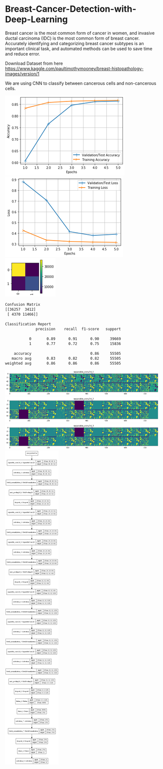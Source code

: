 # Breast-Cancer-Detection-with-Deep-Learning
Breast cancer is the most common form of cancer in women, and invasive ductal carcinoma (IDC) is the most common form of breast cancer. Accurately identifying and categorizing breast cancer subtypes is an important clinical task, and automated methods can be used to save time and reduce error.

Download Dataset from here https://www.kaggle.com/paultimothymooney/breast-histopathology-images/version/1

We are using CNN to classify between cancerous cells and non-cancerous cells.

![](accu_graph.png)
![](loss_graph.png)
![](cm.png)
```
Confusion Matrix
[[36257  3412]
 [ 4370 11466]]

Classification Report
              precision    recall  f1-score   support

           0       0.89      0.91      0.90     39669
           1       0.77      0.72      0.75     15836

    accuracy                           0.86     55505
   macro avg       0.83      0.82      0.82     55505
weighted avg       0.86      0.86      0.86     55505
```
![](conv2d_1_views.png)
![](conv2d_2_views.png)
![](conv2d_3_views.png)
![](cnn_architecture_karan.png)
